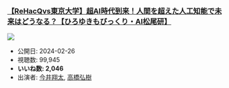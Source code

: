 ### [【ReHacQvs東京大学】超AI時代到来！人間を超えた人工知能で未来はどうなる？【ひろゆきもびっくり・AI松尾研】](https://www.youtube.com/watch?v=7OfuqX0WAag)
[![](https://img.youtube.com/vi/7OfuqX0WAag/sddefault.jpg)](https://www.youtube.com/watch?v=7OfuqX0WAag)
-   公開日: 2024-02-26
-   視聴数: 99,945
-   **いいね数: 2,046**
-   出演者: [今井翔太](/rehacq_fan/people/今井翔太 "wikilink"), [高橋弘樹](/rehacq_fan/people/高橋弘樹 "wikilink")
